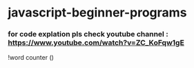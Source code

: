 # javascript-beginner-programs
### for code explation pls check youtube channel : https://www.youtube.com/watch?v=ZC_KoFqw1gE
!word counter ()
